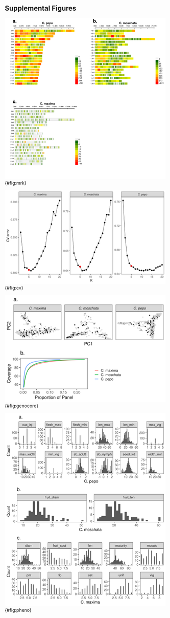 ## Supplemental  Figures

![Spatial distribution of filtered markers for each species.](../../supplemental/01_supfig.png){#fig:mrk}

![Cross-validation error  plots used to pick the optimum K value for admixture analysis. The K value that minimizes cross-validation error, and thus chosen for the final analysis, is labeled with a red point.](../../supplemental/02_supfig.png){#fig:cv}

![Results from running GenoCore in each of the panels. Panel a shows the PCA plots for each panel with accessions selected by GenoCore represented as black points. Panel b shows the proportion of total accessions needed to obtain a certain coverage of diversity.](../../supplemental/03_supfig.png){#fig:genocore} 


![](../../supplemental/04_supfig.png){#fig:pheno} 


